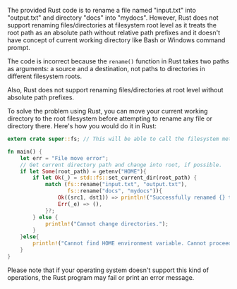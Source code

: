 The provided Rust code is to rename a file named "input.txt" into "output.txt" and directory "docs" into "mydocs". However, Rust does not support renaming files/directories at filesystem root level as it treats the root path as an absolute path without relative path prefixes and it doesn't have concept of current working directory like Bash or Windows command prompt.

The code is incorrect because the `rename()` function in Rust takes two paths as arguments: a source and a destination, not paths to directories in different filesystem roots.

Also, Rust does not support renaming files/directories at root level without absolute path prefixes. 

To solve the problem using Rust, you can move your current working directory to the root filesystem before attempting to rename any file or directory there. Here's how you would do it in Rust:

```rust
extern crate super::fs; // This will be able to call the filesystem methods on fs crate (or standard library)

fn main() {
    let err = "File move error";
    // Get current directory path and change into root, if possible.
    if let Some(root_path) = getenv("HOME"){
        if let Ok(_) = std::fs::set_current_dir(root_path) {
            match (fs::rename("input.txt", "output.txt"), 
                   fs::rename("docs", "mydocs")){
                Ok((src1, dst1)) => println!("Successfully renamed {} to {}", src1, dst1),
                Err(_e) => (),
            }?;
        } else {
            println!("Cannot change directories.");
        }
    }else{
        println!("Cannot find HOME environment variable. Cannot proceed to the root directory.");
    }
}
``` 

Please note that if your operating system doesn't support this kind of operations, the Rust program may fail or print an error message.
